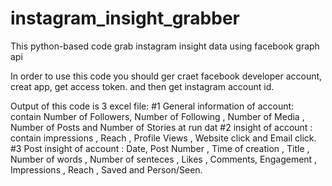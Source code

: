 # instagram_insight_grabber
This python-based code grab instagram insight data using facebook graph api 

In order to use this code you should ger craet facebook developer account, creat app, get access token. and then get instagram account id.

Output of this code is 3 excel file:
  #1 General information of account: contain Number of Followers,	Number of Following	, Number of Media ,	Number of Posts and	Number of Stories
  at run dat
  #2 insight of account : contain impressions ,	Reach ,	Profile Views ,	Website click	and Email click. 
  #3 Post insight of account : 	Date, Post Number	, Time of creation	, Title	, Number of words	, Number of senteces	, Likes	, Comments, 	            Engagement	, Impressions	, Reach	, Saved	and Person/Seen. 




